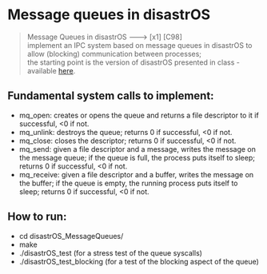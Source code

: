 # Message queues in disastrOS

> Message Queues in disastrOS ---> [x1] [C98]  
> implement an IPC system based on message queues in disastrOS to allow (blocking) communication between processes;  
> the starting point is the version of disastrOS presented in class - available [here](https://gitlab.com/grisetti/sistemi_operativi_2019_20/-/tree/master/source/08_disastrOS/disastrOS_04_resources).
 
## Fundamental system calls to implement:  
* mq_open: creates or opens the queue and returns a file descriptor to it if successful, <0 if not.  
* mq_unlink: destroys the queue; returns 0 if successful, <0 if not.  
* mq_close: closes the descriptor; returns 0 if successful, <0 if not.  
* mq_send: given a file descriptor and a message, writes the message on the message queue; if the queue is full, the process puts itself to sleep; returns 0 if successful, <0 if not.  
* mq_receive: given a file descriptor and a buffer, writes the message on the buffer; if the queue is empty, the running process puts itself to sleep; returns 0 if successful, <0 if not.

## How to run:
- cd disastrOS_MessageQueues/
- make
- ./disastrOS_test (for a stress test of the queue syscalls)
- ./disastrOS_test_blocking (for a test of the blocking aspect of the queue)
